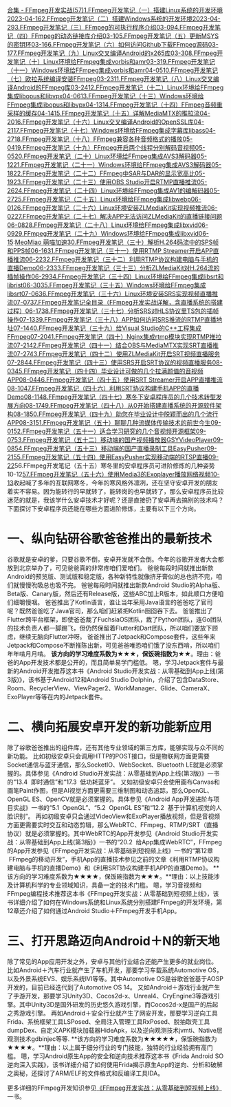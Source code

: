 [合集 \- FFmpeg开发实战(57\)](https://github.com)[1\.FFmpeg开发笔记（一）搭建Linux系统的开发环境2023\-04\-16](https://github.com/aqi00/p/17323833.html)[2\.FFmpeg开发笔记（二）搭建Windows系统的开发环境2023\-04\-29](https://github.com/aqi00/p/17363751.html)[3\.FFmpeg开发笔记（三）FFmpeg的可执行程序介绍03\-09](https://github.com/aqi00/p/18062895)[4\.FFmpeg开发笔记（四）FFmpeg的动态链接库介绍03\-10](https://github.com/aqi00/p/18062898)[5\.FFmpeg开发笔记（五）更新MSYS的密钥环03\-16](https://github.com/aqi00/p/18062901)[6\.FFmpeg开发笔记（六）如何访问Github下载FFmpeg源码03\-17](https://github.com/aqi00/p/18062902)[7\.FFmpeg开发笔记（九）Linux交叉编译Android的x265库03\-30](https://github.com/aqi00/p/18078413)[8\.FFmpeg开发笔记（十）Linux环境给FFmpeg集成vorbis和amr03\-31](https://github.com/aqi00/p/18078414)[9\.FFmpeg开发笔记（十一）Windows环境给FFmpeg集成vorbis和amr04\-05](https://github.com/aqi00/p/18078415)[10\.FFmpeg开发笔记（七）欧拉系统编译安装FFmpeg03\-23](https://github.com/aqi00/p/18062905)[11\.FFmpeg开发笔记（八）Linux交叉编译Android的FFmpeg库03\-24](https://github.com/aqi00/p/18062906)[12\.FFmpeg开发笔记（十二）Linux环境给FFmpeg集成libopus和libvpx04\-06](https://github.com/aqi00/p/18105739)[13\.FFmpeg开发笔记（十三）Windows环境给FFmpeg集成libopus和libvpx04\-13](https://github.com/aqi00/p/18105744)[14\.FFmpeg开发笔记（十四）FFmpeg音频重采样的缓存04\-14](https://github.com/aqi00/p/18105749)[15\.FFmpeg开发笔记（十五）详解MediaMTX的推拉流04\-20](https://github.com/aqi00/p/18105753)[16\.FFmpeg开发笔记（十六）Linux交叉编译Android的OpenSSL库04\-21](https://github.com/aqi00/p/18132687)[17\.FFmpeg开发笔记（十七）Windows环境给FFmpeg集成字幕库libass04\-27](https://github.com/aqi00/p/18132702)[18\.FFmpeg开发笔记（十八）FFmpeg兼容各种音频格式的播放05\-04](https://github.com/aqi00/p/18132704)[19\.FFmpeg开发笔记（十九）FFmpeg开启两个线程分别解码音视频05\-05](https://github.com/aqi00/p/18161897)[20\.FFmpeg开发笔记（二十）Linux环境给FFmpeg集成AVS3解码器05\-12](https://github.com/aqi00/p/18161901)[21\.FFmpeg开发笔记（二十一）Windows环境给FFmpeg集成AVS3解码器05\-18](https://github.com/aqi00/p/18161908)[22\.FFmpeg开发笔记（二十二）FFmpeg中SAR与DAR的显示宽高比05\-19](https://github.com/aqi00/p/18161912)[23\.FFmpeg开发笔记（二十三）使用OBS Studio开启RTMP直播推流05\-26](https://github.com/aqi00/p/18199486)[24\.FFmpeg开发笔记（二十四）Linux环境给FFmpeg集成AV1的编解码器05\-27](https://github.com/aqi00/p/18199491)[25\.FFmpeg开发笔记（二十五）Linux环境给FFmpeg集成libwebp06\-01](https://github.com/aqi00/p/18199496)[26\.FFmpeg开发笔记（二十六）Linux环境安装ZLMediaKit实现视频推流06\-02](https://github.com/aqi00/p/18199499)[27\.FFmpeg开发笔记（二十七）解决APP无法访问ZLMediaKit的直播链接问题06\-08](https://github.com/aqi00/p/18199503)[28\.FFmpeg开发笔记（二十八）Linux环境给FFmpeg集成libxvid06\-09](https://github.com/aqi00/p/18199506)[29\.FFmpeg开发笔记（二十九）Windows环境给FFmpeg集成libxvid06\-15](https://github.com/aqi00/p/18239870):[MeoMiao 萌喵加速](https://biqumo.org)[30\.FFmpeg开发笔记（三十）解析H.264码流中的SPS帧和PPS帧06\-16](https://github.com/aqi00/p/18239876)[31\.FFmpeg开发笔记（三十一）使用RTMP Streamer开启APP直播推流06\-22](https://github.com/aqi00/p/18239879)[32\.FFmpeg开发笔记（三十二）利用RTMP协议构建电脑与手机的直播Demo06\-23](https://github.com/aqi00/p/18239882)[33\.FFmpeg开发笔记（三十三）分析ZLMediaKit对H.264流的插帧操作06\-29](https://github.com/aqi00/p/18240179)[34\.FFmpeg开发笔记（三十四）Linux环境给FFmpeg集成libsrt和librist06\-30](https://github.com/aqi00/p/18240185)[35\.FFmpeg开发笔记（三十五）Windows环境给FFmpeg集成libsrt07\-06](https://github.com/aqi00/p/18240192)[36\.FFmpeg开发笔记（三十六）Linux环境安装SRS实现视频直播推流07\-07](https://github.com/aqi00/p/18240199)[37\.FFmpeg开发笔记全目录（FFmpeg开发实战详解，含直播系统的搭建过程）06\-17](https://github.com/aqi00/p/18250735)[38\.FFmpeg开发笔记（三十七）分析SRS对HLS协议里TS包的插帧操作07\-13](https://github.com/aqi00/p/18288623)[39\.FFmpeg开发笔记（三十八）APP如何访问SRS推流的RTMP直播地址07\-14](https://github.com/aqi00/p/18288628)[40\.FFmpeg开发笔记（三十九）给Visual Studio的C\+\+工程集成FFmpeg07\-20](https://github.com/aqi00/p/18288635)[41\.FFmpeg开发笔记（四十）Nginx集成rtmp模块实现RTMP推拉流07\-21](https://github.com/aqi00/p/18288637)[42\.FFmpeg开发笔记（四十一）结合OBS与MediaMTX实现SRT直播推流07\-27](https://github.com/aqi00/p/18288640)[43\.FFmpeg开发笔记（四十二）使用ZLMediaKit开启SRT视频直播服务07\-28](https://github.com/aqi00/p/18288642)[44\.FFmpeg开发笔记（四十三）使用SRS开启SRT协议的视频直播服务08\-03](https://github.com/aqi00/p/18288645)[45\.FFmpeg开发笔记（四十四）毕业设计可做的几个拉满颜值的音视频APP08\-04](https://github.com/aqi00/p/18328118)[46\.FFmpeg开发笔记（四十五）使用SRT Streamer开启APP直播推流08\-10](https://github.com/aqi00/p/18328119)[47\.FFmpeg开发笔记（四十六）利用SRT协议构建手机APP的直播Demo08\-11](https://github.com/aqi00/p/18328121)[48\.FFmpeg开发笔记（四十七）寒冬下安卓程序员的几个技术转型发展方向08\-17](https://github.com/aqi00/p/18328122)[49\.FFmpeg开发笔记（四十八）从0开始搭建直播系统的开源软件架构08\-18](https://github.com/aqi00/p/18328123)[50\.FFmpeg开发笔记（四十九）助您在毕业设计中脱颖而出的几个流行APP08\-31](https://github.com/aqi00/p/18328125)[51\.FFmpeg开发笔记（五十）聊聊几种流媒体传输技术的前世今生09\-01](https://github.com/aqi00/p/18390366)[52\.FFmpeg开发笔记（五十一）适合学习研究的几个音视频开源框架09\-07](https://github.com/aqi00/p/18390371)[53\.FFmpeg开发笔记（五十二）移动端的国产视频播放器GSYVideoPlayer09\-08](https://github.com/aqi00/p/18390374)[54\.FFmpeg开发笔记（五十三）移动端的国产直播录制工具EasyPusher09\-21](https://github.com/aqi00/p/18390381)[55\.FFmpeg开发笔记（五十四）使用EasyPusher实现移动端的RTSP直播09\-22](https://github.com/aqi00/p/18390389)56\.FFmpeg开发笔记（五十五）寒冬里的安卓程序员可进阶修炼的几种姿势10\-12[57\.FFmpeg开发笔记（五十六）使用Media3的Exoplayer播放网络视频10\-13](https://github.com/aqi00/p/18450140)收起
​喊了多年的互联网寒冬，今年的寒风格外凛冽，还在坚守安卓开发的朋友着实不容易。因为能转行的早就转了，能转岗的也早就转了，那么安卓程序员比较迷茫的就是，我该学什么安卓技术才好呢？还是直接扔了安卓再去搞别的技术吗？
 下面探讨下安卓程序员还能在哪些方面进阶修炼，主要有以下三个方向。


# 一、纵向钻研谷歌爸爸推出的最新技术


谷歌就是安卓的爹，只要谷歌不倒，安卓开发就不会倒。今年的谷歌开发者大会都放到北京举办了，可见爸爸真的非常疼咱们爱咱们。
爸爸每段时间就推出新款Android的预览版、测试版和稳定版，各种新特性就像挤牙膏似的总也挤不完，咱们就慢慢吮吸总也吸不完。
爸爸每段时间就推出新款Android Studio的Alpha版、Beta版、Canary版，然后还有Release版，这些ABC加上R版本，如此顺口方便咱们细嚼慢咽。
爸爸推出了Kotlin语言，谁让当年采用Java语言的爸爸吃了官司呢？既然爸爸吃了Java官司，那么咱们赶紧把Kotlin囫囵吞下去。
爸爸推出了Flutter跨平台框架，即使爸爸裁了FuchsiaOS团队，裁了Python团队，连Go团队的技术负责人都一脚踢飞，但仍然保留着Flutter和Dart团队，所以咱们要放下顾虑，继续无脑向Flutter冲呀。
爸爸推出了Jetpack和Compose套件，这些年来Jetpack和Compose不断推陈出新，可见爸爸唯恐咱们饿了没东西啃，所以咱们年年啃月月啃。
**该方向的学习难度系数为★★★，保饭碗指数为★★**。理由：爸爸的App开发技术都是公开的，而且简单易学门槛低。
嗯，学习Jetpack套件与最新的Android开发推荐这本书《Android Studio开发实战：从零基础到App上线(第3版)》，该书基于Android12和Android Studio Dolphin，介绍了包含DataStore、Room、RecyclerView、ViewPager2、WorkManager、Glide、CameraX、ExoPlayer等等在内的Jetpack套件。


# 二、横向拓展安卓开发的新功能新应用


除了谷歌爸爸推出的组件库，还有其他专业领域的第三方库，能够实现与众不同的新功能。
比如初级安卓只会调用HTTP的POST接口，但是物联网方面更需要Socket通信与蓝牙通信，那么SocketIO、WebSocket、Bluetooth LE就是必须掌握的。具体参见《Android Studio开发实战：从零基础到App上线(第3版)》一书的“13\.4  即时通信”和“17\.3  低功耗蓝牙”。
又如初级安卓只会使用画布Canvas和画笔Paint作图，但是AI视觉方面更需要三维制图和动态追踪，那么OpenGL、OpenGL ES、OpenCV就是必须掌握的。具体参见《Android App开发进阶与项目实战》一书的“5\.1  OpenGL”、“5\.2  OpenGL ES”和“12\.2  基于计算机视觉的人脸识别”。
再如初级安卓只会通过VideoView和ExoPlayer播放视频，但是音视频方面更需要实时交互和动态剪辑，那么WebRTC、FFmpeg、RTMP/SRT（直播协议）就是必须掌握的。其中WebRTC的App开发参见《Android Studio开发实战：从零基础到App上线(第3版)》一书的“20\.2  给App集成WebRTC”，FFmpeg的App开发参见《FFmpeg开发实战：从零基础到短视频上线》一书的“第12章  FFmpeg的移动开发”，手机App的直播技术参见之前的文章《利用RTMP协议构建电脑与手机的直播Demo》和《利用SRT协议构建手机APP的直播Demo》。
**该方向的学习难度系数为★★★★，保饭碗指数为★★★。**理由：以上技能涉及计算机科学的专业领域知识，具备一定的技术门槛。
嗯，学习音视频和FFmpeg编程技术推荐这本书《FFmpeg开发实战：从零基础到短视频上线》，该书详细介绍了如何在Windows系统和Linux系统分别搭建FFmpeg的开发环境，第12章还介绍了如何通过Android Studio＋FFmpeg开发手机App。


# 三、打开思路迈向Android＋N的新天地


除了常见的App应用开发之外，安卓与其他行业结合还能产生更多的就业岗位。
比如Android＋汽车行业就产生了车机开发，那要学习车载系统Automotive OS，以及外景系统EVS、娱乐系统IVI等等。其中Automotive OS是谷歌爸爸基于AOSP开发的，目前已经迭代到了Automotive OS 14。
又如Android＋游戏行业就产生了手游开发，那要学习Unity3D、Cocos2d\-x、Unreal4、CryEngine3等游戏引擎。其中Unity3D是国外研发的历史悠久游戏引擎，而Cocos2d\-x是国产的后起之秀游戏引擎。
再如Android＋安全行业就产生了网安开发，那要学习逆向工具Frida、系统框架工具LSPosed、全局注入管理工具RxPosed、脱抽取壳工具dumpDex、自定义APK模块加载器HideApk，以及逆向观测技术jvmti、Native层观测技术gdbinjec等等.
**该方向的学习难度系数为★★★★★，保饭碗指数为★★★★。**理由：以上属于细分行业的专门技能，独特的行业经验拥有高门槛。
嗯，学习Android原生App的安全和逆向技术推荐这本书《Frida Android SO逆向深入实践》，该书详细介绍了如何使用Frida揭示原生App的逆向、分析和破解之奥秘，还探讨了ARM/ELF的文件格式和反编译工具IDA。


更多详细的FFmpeg开发知识参见[《FFmpeg开发实战：从零基础到短视频上线》](https://item.jd.com/14020415.html "《FFmpeg开发实战：从零基础到短视频上线》")一书。



​
